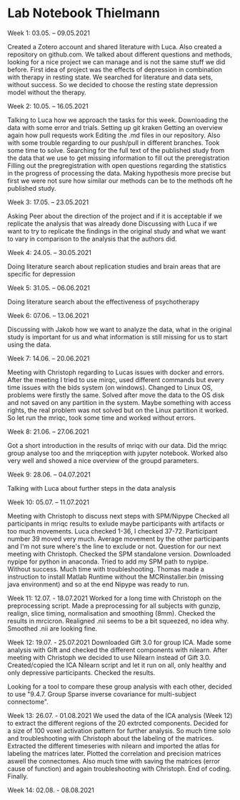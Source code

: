 # Lab Notebook Thielmann

Week 1: 03.05. – 09.05.2021

Created a Zotero account and shared literature with Luca. Also created a repository on github.com.
We talked about different questions and methods, looking for a nice project we can manage and is not the same stuff we did before.
First idea of project was the effects of depression in combination with therapy in resting state. We searched for literature and data sets, without success.
So we decided to choose the resting state depression model without the therapy. 

Week 2: 10.05. – 16.05.2021

Talking to Luca how we approach the tasks for this week.
Downloading the data with some error and trials.
Setting up git kraken
Getting an overview again how pull requests work
Editing the .md files in our repository. Also with some trouble regarding to our push/pull in different branches. Took some time to solve.
Searching for the full text of the published study from the data that we use to get missing information to fill out the preregistration
Filling out the pregregistration with open questions regarding the statistics in the progress of processing the data.
Making hypothesis more precise but first we were not sure how similar our methods can be to the methods oft he published study.

Week 3: 17.05. – 23.05.2021

Asking Peer about the direction of the project and if it is acceptable if we replicate the analysis that was already done
Discussing with Luca if we want to try to replicate the findings in the original study and what we want to vary in comparison to the analysis that the authors did.

Week 4: 24.05. – 30.05.2021

Doing literature search about replication studies and brain areas that are specific for depression

Week 5: 31.05. – 06.06.2021

Doing literature search about the effectiveness of psychotherapy

Week 6: 07.06. – 13.06.2021

Discussing with Jakob how we want to analyze the data, what in the original study is important for us and what information is still missing for us to start using the data.

Week 7: 14.06. – 20.06.2021

Meeting with Christoph regarding to Lucas issues with docker and errors. 
After the meeting I tried to use mirqc, used different commands but every time issues with the bids system (on windows).
Changed to Linux OS, problems were firstly the same. Solved after move the data to the OS disk and not saved on any partition in the system. Maybe something with access rights, the real problem was not solved but on the Linux partition it worked.
So let run the mriqc, took some time and worked without errors.

Week 8: 21.06. – 27.06.2021

Got a short introduction in the results of mriqc with our data. 
Did the mriqc group analyse too and the mriqception with jupyter notebook. 
Worked also very well and showed a nice overview of the groupd parameters. 

Week 9: 28.06. – 04.07.2021

Talking with Luca about further steps in the data analysis

Week 10: 05.07. – 11.07.2021

Meeting with Christoph to discuss next steps with SPM/Nipype
Checked all participants in mriqc results to exlude maybe participants with artifacts or too much movements. 
Luca checked 1-36, I checked 37-72. Participant number 39 moved very much. Average movement by the other participants and I'm not sure where's the line to exclude or not. 
Question for our next meeting with Christoph.
Checked the SPM standalone version.
Downloaded nypipe for python in anaconda. Tried to add my SPM path to nypipe. Without success.
Much time with troubleshooting.
Thomas made a instruction to install Matlab Runtime without the MCRinstaller.bin (missing java environment) and so at the end Nipype was ready to run.

Week 11: 12.07. - 18.07.2021
Worked for a long time with Christoph on the preprocessing script.
Made a preprocessing for all subjects with gunzip, realign, slice timing, normalisation and smoothing (8mm).
Checked the results in mrcicron. Realigned .nii seems to be a bit squeezed, no idea why. Smoothed .nii are looking fine.


Week 12: 19.07. - 25.07.2021
Downloaded Gift 3.0 for group ICA. Made some analysis with Gift and checked the different components with nilearn. 
After meeting with Christoph we decided to use Nilearn instead of Gift 3.0. 
Created/copied the ICA Nilearn script and let it run on all, only healthy and only depressive participants. 
Checked the results.

Looking for a tool to compare these group analysis with each other, decided to use "9.4.7. Group Sparse inverse covariance for multi-subject connectome".

Week 13: 26.07. - 01.08.2021
We used the data of the ICA analysis (Week 12) to extract the different regions of the 20 extrcted components. Decided for a size of 100 voxel activation pattern for further analysis. 
So much time solo and troubleshooting with Christoph about the labeling of the matrices.
Extracted the different timeseries with nilearn and imported the atlas for labeling the matrices later.
Plotted the correlation and precision matrices aswell the connectomes.
Also much time with saving the matrices (error cause of function) and again troubleshooting with Christoph. 
End of coding. Finally.

Week 14: 02.08. - 08.08.2021
